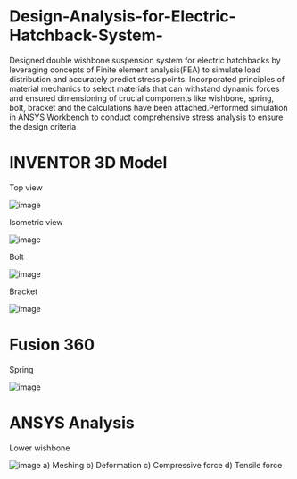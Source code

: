 # Design-Analysis-for-Electric-Hatchback-System-
Designed double wishbone suspension system for electric hatchbacks by leveraging concepts of Finite element analysis(FEA) to simulate load distribution and accurately predict stress points. Incorporated principles of material mechanics to select materials that can withstand dynamic forces and ensured dimensioning of crucial components like wishbone, spring, bolt, bracket and the calculations have been attached.Performed simulation in ANSYS Workbench to conduct comprehensive stress analysis to ensure the design criteria

# INVENTOR 3D Model

Top view

![image](https://github.com/user-attachments/assets/714b6a9c-3641-4402-ac9a-25fadb488c98)

Isometric view

![image](https://github.com/user-attachments/assets/cb4ba62e-dbf4-4701-9918-23a8b36a72b9)

Bolt

![image](https://github.com/user-attachments/assets/f19ab19a-9929-4925-a25e-285850a525ca)

Bracket

![image](https://github.com/user-attachments/assets/16841019-386b-4dea-bf5f-1f98d57c8a39)

# Fusion 360 

Spring

![image](https://github.com/user-attachments/assets/e40ba1e8-9931-4c1a-8a68-8bae2c47847f)

# ANSYS Analysis

Lower wishbone

![image](https://github.com/user-attachments/assets/22db626c-870d-4c9a-bfe7-c02495fdbb1d)
a) Meshing b) Deformation c) Compressive force d) Tensile force
